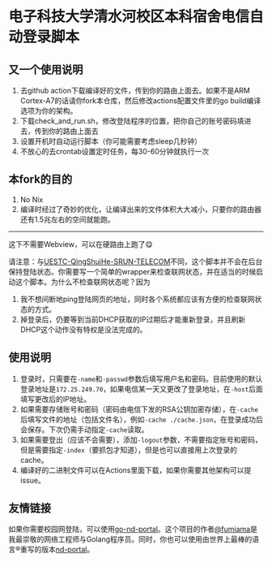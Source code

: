 # 电子科技大学清水河校区本科宿舍电信自动登录脚本

## 又一个使用说明

1. 去github action下载编译好的文件，传到你的路由上面去。如果不是ARM Cortex-A7的话请你fork本仓库，然后修改actions配置文件里的go build编译选项为你的架构。
2. 下载check_and_run.sh，修改登陆程序的位置，把你自己的账号密码填进去，传到你的路由上面去
3. 设置开机时自动运行脚本（你可能需要考虑sleep几秒钟）
4. 不放心的去crontab设置定时任务，每30-60分钟就执行一次

## 本fork的目的

1. No Nix
2. 编译时经过了奇妙的优化，让编译出来的文件体积大大减小，只要你的路由器还有1.5兆左右的空间就能跑。

--------

这下不需要Webview，可以在硬路由上跑了😋

请注意：与[UESTC-QingShuiHe-SRUN-TELECOM](https://github.com/coolmoon327/UESTC-QingShuiHe-SRUN-TELECOM)不同，这个脚本并不会在后台保持登陆状态。你需要写一个简单的wrapper来检查联网状态，并在适当的时候启动这个脚本。为什么不检查联网状态呢？因为

1. 我不想间断地ping登陆网页的地址，同时各个系统都应该有方便的检查联网状态的方式。
2. 掉登录后，仍要等到当前DHCP获取的IP过期后才能重新登录，并且刷新DHCP这个动作没有特权是没法完成的。

## 使用说明
1. 登录时，只需要在`-name`和`-passwd`参数后填写用户名和密码。目前使用的默认登录地址是`172.25.249.70`，如果电信某一天又更改了登录地址，在`-host`后面填写更改后的IP地址。
2. 如果需要存储账号和密码（密码由电信下发的RSA公钥加密存储），在`-cache`后填写文件的地址（包括文件名），例如`-cache ./cache.json`，在登录成功后会保存。下次仍需手动指定`-cache`读取。
3. 如果需要登出（应该不会需要），添加`-logout`参数，不需要指定账号和密码，但是需要指定`-index`（要抓包才知道），但是也可以直接用上次登录的cache。
4. 编译好的二进制文件可以在Actions里面下载，如果你需要其他架构可以提issue。

## 友情链接
如果你需要校园网登陆，可以使用[go-nd-portal](https://github.com/fumiama/go-nd-portal)。这个项目的作者[@fumiama](https://github.com/fumiama)是我最崇敬的网络工程师与Golang程序员。同时，你也可以使用由世界上最棒的语言®重写的版本[nd-portal](https://github.com/NetUnion/nd-portal)。

